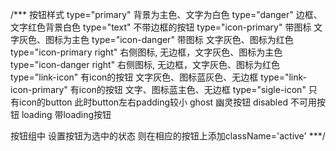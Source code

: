 /*** 按钮样式
type="primary"  背景为主色、文字为白色
type="danger"   边框、文字红色背景白色
type="text"   不带边框的按钮
type="icon-primary" 带图标 文字灰色、图标为主色
type="icon-danger"  带图标 文字灰色、图标为红色
type="icon-primary right" 右侧图标, 无边框，文字灰色、图标为主色
type="icon-danger right"  右侧图标, 无边框，文字灰色、图标为红色
type="link-icon"  有icon的按钮 文字灰色、图标蓝灰色、无边框
type="link-icon-primary"  有icon的按钮 文字、图标蓝主色、无边框
type="sigle-icon"  只有icon的button 此时button左右padding较小
ghost 幽灵按钮
disabled 不可用按钮
loading  带loading按钮

按钮组中
设置按钮为选中的状态 则在相应的按钮上添加className='active'
***/
